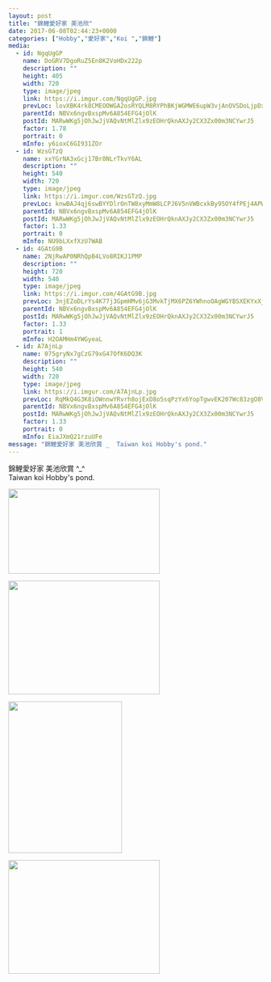 ```yaml
---
layout: post
title: "錦鯉愛好家 美池欣" 
date: 2017-06-08T02:44:23+0000 
categories: ["Hobby","愛好家","Koi ","錦鯉"] 
media:
  - id: NgqUgGP
    name: DoGRV7DgoRuZ5En8K2VoHDx222p
    description: ""   
    height: 405
    width: 720
    type: image/jpeg
    link: https://i.imgur.com/NgqUgGP.jpg
    prevLoc: lovXBK4rk8CMEOOWGA2osRYQLM8RYPhBKjWGMWE6upW3vjAnOVSDoLjpDxL0FL9p1X5844ty3EvW855xFY3YLk63pJiRvZ11vDzotvg9W5GZXQIoYqpENzKDI543EY75yOspJJXn2nogt1BDyO3gZwizX4YpkxoEIOE30L9kkKTvgx98NVyPhEX0Rg9og3IX6Vn16g3KtrBY8kgrrqt7YrmJPjLrUPR0ngDJnyTzGQQX5Y5jUPW2yEznEpiK34xPpowJUDAWO9
    parentId: NBVx6ngvBxspMv6A854EFG4jOlK
    postId: MARwWKg5jOhJwJjVAQvNtMlZlx9zEOHrQknAXJy2CX3Zx00m3NCYwrJ5
    factor: 1.78
    portrait: 0
    mInfo: y6ioxC6GI931ZOr
  - id: WzsGTzQ
    name: xxYGrNA3xGcj17Br8NLrTkvY6AL
    description: ""   
    height: 540
    width: 720
    type: image/jpeg
    link: https://i.imgur.com/WzsGTzQ.jpg
    prevLoc: knwBAJ4qj6swBYYDlrOnTW8xyMmW8LCPJ6V5nVWBcxkBy95OY4fPEj4APWP8cgNEPNwQ1nu4EMy67QpLF1DgYRlBMRIwkgEpGgnoFvmyOW3KR4fglOZOn6LDH1vg5l9p0xTWPDRqml3QclWY0DqLl6sogp3BPry9IxLKo2669JHmwZBMGooJs3r91B329nIVmk860vjJhnzoO2g7zjIM1rQYpwXQtl3M6rX2VXS4D06RqMBJswR5QVj5OWsNYnNO1NDO
    parentId: NBVx6ngvBxspMv6A854EFG4jOlK
    postId: MARwWKg5jOhJwJjVAQvNtMlZlx9zEOHrQknAXJy2CX3Zx00m3NCYwrJ5
    factor: 1.33
    portrait: 0
    mInfo: NU9bLXxfXzU7WAB
  - id: 4GAtG9B
    name: 2NjRwAP0NRhQpB4LVo8RIKJ1PMP
    description: ""   
    height: 720
    width: 540
    type: image/jpeg
    link: https://i.imgur.com/4GAtG9B.jpg
    prevLoc: 3njEZoDLrYs4K77j3GpmHMv6jG3MvkTjMX6PZ6YWhnoOAgWGYBSXEKYxXjXRIkXVOmMq2rSMXAk8RzG4t3ZXA2JwQDF9XMZXR3Y2cwW5rgjJyYHx7PMwEPWNIE7Pn1O4wMu05YArnq1RTRoWjgn1D9hk4nXA7Qw0FBrVpB748vI166o02pQWH0q8XnnVJLix21zJJG2lt2BQWL62Y0i9Z1vq5NjOt793OzXp0YsYxO6rVYMNSkV5MywGPpcnGNnVNxyLFjq
    parentId: NBVx6ngvBxspMv6A854EFG4jOlK
    postId: MARwWKg5jOhJwJjVAQvNtMlZlx9zEOHrQknAXJy2CX3Zx00m3NCYwrJ5
    factor: 1.33
    portrait: 1
    mInfo: H2OAMHm4YWGyeaL
  - id: A7AjnLp
    name: 075gryNx7gCzG79xG47OfK6DQ3K
    description: ""   
    height: 540
    width: 720
    type: image/jpeg
    link: https://i.imgur.com/A7AjnLp.jpg
    prevLoc: RqMkQ4G3K8iOWnnwYRvrh8ojExD8o5sqPzYx6YopTgwvEK207Wc83zgO8V86Ijyzqy0wP7FRyGXQjgAPF785XWov1gh1rq6ERYKQFnmqPW6p45tVx2PGE2Z0S3mAX7r2yMhn22806XL9FRWMDJkxXQTonLW6WBNPhDolmDExA2FqKK6oRBkjfR3Qw99g7BsQlyj1WZlLiByWkyxJ2wTBMoL1x4qJcqvZwELBgGuR9opAj1nktOMXAWw2nDS5wjRGnrw5CLE
    parentId: NBVx6ngvBxspMv6A854EFG4jOlK
    postId: MARwWKg5jOhJwJjVAQvNtMlZlx9zEOHrQknAXJy2CX3Zx00m3NCYwrJ5
    factor: 1.33
    portrait: 0
    mInfo: EiaJXmQ21rzuUFe
message: "錦鯉愛好家 美池欣賞 _  Taiwan koi Hobby's pond."
---
```


錦鯉愛好家 美池欣賞 ^_^  
Taiwan koi Hobby's pond.


[//]: #media:  
<a href="https://i.imgur.com/NgqUgGP.jpg"><img src="https://i.imgur.com/NgqUgGP.jpg" height="168" width="300" /></a> 
  

<a href="https://i.imgur.com/WzsGTzQ.jpg"><img src="https://i.imgur.com/WzsGTzQ.jpg" height="225" width="300" /></a> 
  

<a href="https://i.imgur.com/4GAtG9B.jpg"><img src="https://i.imgur.com/4GAtG9B.jpg" height="300" width="225" /></a> 
  

<a href="https://i.imgur.com/A7AjnLp.jpg"><img src="https://i.imgur.com/A7AjnLp.jpg" height="225" width="300" /></a> 
 
